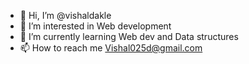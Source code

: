 - 👋 Hi, I’m @vishaldakle
- 👀 I’m interested in Web development 
- 🌱 I’m currently learning  Web dev and Data structures 
- 📫 How to reach me Vishal025d@gmail.com

<!---
vishaldakle/vishaldakle is a ✨ special ✨ repository because its `README.md` (this file) appears on your GitHub profile.
You can click the Preview link to take a look at your changes.
--->
